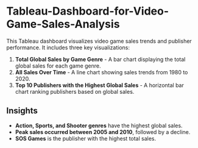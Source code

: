 # Tableau-Dashboard-for-Video-Game-Sales-Analysis


This Tableau dashboard visualizes video game sales trends and publisher performance. It includes three key visualizations:

1. **Total Global Sales by Game Genre** - A bar chart displaying the total global sales for each game genre.
2. **All Sales Over Time** - A line chart showing sales trends from 1980 to 2020.
3. **Top 10 Publishers with the Highest Global Sales** - A horizontal bar chart ranking publishers based on global sales.

## Insights

- **Action, Sports, and Shooter genres** have the highest global sales.
- **Peak sales occurred between 2005 and 2010**, followed by a decline.
- **SOS Games** is the publisher with the highest total sales.

